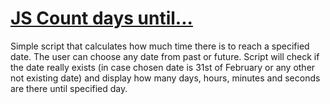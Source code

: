 <h1><a href="https://pabloberry44.github.io/time-until/">JS Count days until...</a></h1>
<p>Simple script that calculates how much time there is to reach a specified date. The user can choose any date from past or future. Script will check if the date really exists (in case chosen date is 31st of February or any other not existing date) and display how many days, hours, minutes and seconds are there until specified day.</p>
